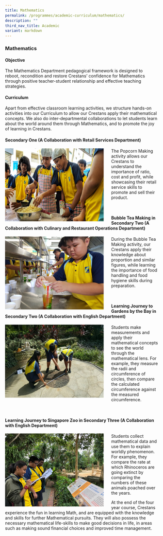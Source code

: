```yaml
---
title: Mathematics
permalink: /programmes/academic-curriculum/mathematics/
description: ""
third_nav_title: Academic
variant: markdown
---
```

### Mathematics
#### Objective

The Mathematics Department pedagogical framework is designed to reboot, recondition and restore Crestans’ confidence for Mathematics through positive teacher-student relationship and effective teaching strategies.&nbsp;

#### Curriculum

Apart from effective classroom learning activities, we structure hands-on activities into our Curriculum to allow our Crestans apply their mathematical concepts. We also do inter-departmental collaborations to let students learn about the world around them through Mathematics, and to promote the joy of learning in Crestans.

#### Secondary One (A Collaboration with Retail Services Department)

<img src="/images/m1.jpg" style="width:325px;height:240px;margin-right:25px;" align="left">The Popcorn Making activity allows our Crestans to understand the importance of ratio, cost and profit, while showcasing their retail service skills to promote and sell their product.

<br>

#### Bubble Tea Making in Secondary Two (A Collaboration with Culinary and Restaurant Operations Department)

<img src="/images/m2.jpg" style="width:325px;height:240px;margin-right:25px;" align="left">During the Bubble Tea Making activity, our Crestans apply their knowledge about proportion and similar figures, while learning the importance of food handling and food hygiene skills during preparation.

<br>

#### Learning Journey to Gardens by the Bay in Secondary Two (A Collaboration with English Department)

<img src="/images/m3.jpg" style="width:325px;height:240px;margin-right:25px;" align="left">Students make measurements and apply their mathematical concepts to see the world through the mathematical lens. For example, they measure the radii and circumference of circles, then compare the calculated circumference against the measured circumference.

<br>

#### Learning Journey to Singapore Zoo in Secondary Three (A Collaboration with English Department)

<img src="/images/m4.jpg" style="width:325px;height:240px;margin-right:25px;" align="left">Students collect mathematical data and use them to explain worldly phenomenon. For example, they compare the rate at which Rhinoceros are going extinct by comparing the numbers of these animals poached over the years.&nbsp;

At the end of the four year course, Crestans experience the fun in learning Math, and are equipped with the knowledge and skills for further Mathematical pursuits. They will also possess the necessary mathematical life-skills to make good decisions in life, in areas such as making sound financial choices and improved time management.